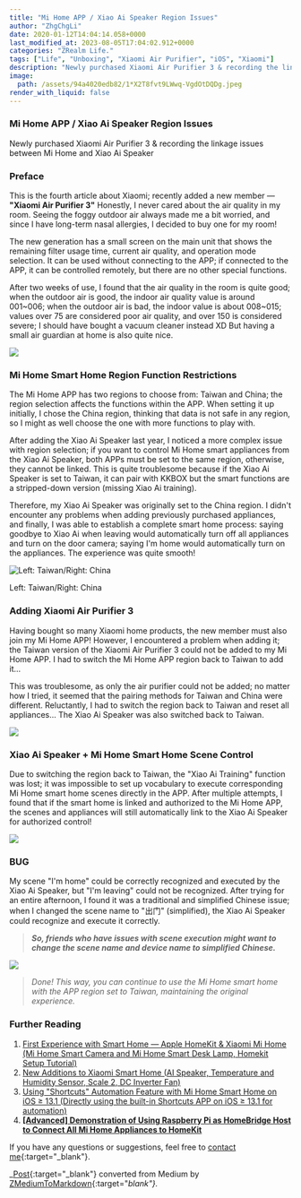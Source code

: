 ```yaml
---
title: "Mi Home APP / Xiao Ai Speaker Region Issues"
author: "ZhgChgLi"
date: 2020-01-12T14:04:14.058+0000
last_modified_at: 2023-08-05T17:04:02.912+0000
categories: "ZRealm Life."
tags: ["Life", "Unboxing", "Xiaomi Air Purifier", "iOS", "Xiaomi"]
description: "Newly purchased Xiaomi Air Purifier 3 & recording the linkage issues between Mi Home and Xiao Ai Speaker"
image:
  path: /assets/94a4020edb82/1*X2T8fvt9LWwq-VgdOtDQDg.jpeg
render_with_liquid: false
---
```


### Mi Home APP / Xiao Ai Speaker Region Issues

Newly purchased Xiaomi Air Purifier 3 & recording the linkage issues between Mi Home and Xiao Ai Speaker

### Preface

This is the fourth article about Xiaomi; recently added a new member — **"Xiaomi Air Purifier 3"** 
Honestly, I never cared about the air quality in my room. Seeing the foggy outdoor air always made me a bit worried, and since I have long-term nasal allergies, I decided to buy one for my room!

The new generation has a small screen on the main unit that shows the remaining filter usage time, current air quality, and operation mode selection. It can be used without connecting to the APP; if connected to the APP, it can be controlled remotely, but there are no other special functions.

After two weeks of use, I found that the air quality in the room is quite good; when the outdoor air is good, the indoor air quality value is around 001~006; when the outdoor air is bad, the indoor value is about 008~015; values over 75 are considered poor air quality, and over 150 is considered severe; I should have bought a vacuum cleaner instead XD
But having a small air guardian at home is also quite nice.


![](/assets/94a4020edb82/1*9H29xuJPqTEBZUZ8G2Nz7Q.jpeg)

### Mi Home Smart Home Region Function Restrictions

The Mi Home APP has two regions to choose from: Taiwan and China; the region selection affects the functions within the APP. When setting it up initially, I chose the China region, thinking that data is not safe in any region, so I might as well choose the one with more functions to play with.

After adding the Xiao Ai Speaker last year, I noticed a more complex issue with region selection; if you want to control Mi Home smart appliances from the Xiao Ai Speaker, both APPs must be set to the same region, otherwise, they cannot be linked. This is quite troublesome because if the Xiao Ai Speaker is set to Taiwan, it can pair with KKBOX but the smart functions are a stripped-down version (missing Xiao Ai training).

Therefore, my Xiao Ai Speaker was originally set to the China region. I didn't encounter any problems when adding previously purchased appliances, and finally, I was able to establish a complete smart home process: saying goodbye to Xiao Ai when leaving would automatically turn off all appliances and turn on the door camera; saying I'm home would automatically turn on the appliances. The experience was quite smooth!


![Left: Taiwan/Right: China](/assets/94a4020edb82/1*KdFDLrUoAN3LUGtTGDgSWQ.jpeg)

Left: Taiwan/Right: China
### **Adding Xiaomi Air Purifier 3**

Having bought so many Xiaomi home products, the new member must also join my Mi Home APP!
However, I encountered a problem when adding it; the Taiwan version of the Xiaomi Air Purifier 3 could not be added to my Mi Home APP. I had to switch the Mi Home APP region back to Taiwan to add it...

This was troublesome, as only the air purifier could not be added; no matter how I tried, it seemed that the pairing methods for Taiwan and China were different. Reluctantly, I had to switch the region back to Taiwan and reset all appliances... The Xiao Ai Speaker was also switched back to Taiwan.


![](/assets/94a4020edb82/1*X2T8fvt9LWwq-VgdOtDQDg.jpeg)

### Xiao Ai Speaker \+ Mi Home Smart Home Scene Control

Due to switching the region back to Taiwan, the "Xiao Ai Training" function was lost; it was impossible to set up vocabulary to execute corresponding Mi Home smart home scenes directly in the APP. After multiple attempts, I found that if the smart home is linked and authorized to the Mi Home APP, the scenes and appliances will still automatically link to the Xiao Ai Speaker for authorized control!


![](/assets/94a4020edb82/1*G8J5kk3VtpFEMZjvsYCyDA.png)

### BUG

My scene "I'm home" could be correctly recognized and executed by the Xiao Ai Speaker, but "I'm leaving" could not be recognized. After trying for an entire afternoon, I found it was a traditional and simplified Chinese issue; when I changed the scene name to "出门" (simplified), the Xiao Ai Speaker could recognize and execute it correctly.


> **_So, friends who have issues with scene execution might want to change the scene name and device name to simplified Chinese._** 






![](/assets/94a4020edb82/1*wg4BaM5att9Zo3fPXFCKUw.png)



> _Done! This way, you can continue to use the Mi Home smart home with the APP region set to Taiwan, maintaining the original experience._ 




### Further Reading
1. [First Experience with Smart Home — Apple HomeKit & Xiaomi Mi Home (Mi Home Smart Camera and Mi Home Smart Desk Lamp, Homekit Setup Tutorial)](../c3150cdc85dd/)
2. [New Additions to Xiaomi Smart Home (AI Speaker, Temperature and Humidity Sensor, Scale 2, DC Inverter Fan)](../bcff7c157941/)
3. [Using "Shortcuts" Automation Feature with Mi Home Smart Home on iOS ≥ 13.1 (Directly using the built-in Shortcuts APP on iOS ≥ 13.1 for automation)](../21119db777dd/)
4. [**\[Advanced\] Demonstration of Using Raspberry Pi as HomeBridge Host to Connect All Mi Home Appliances to HomeKit**](../99db2a1fbfe5/)

If you have any questions or suggestions, feel free to [contact me](https://www.zhgchg.li/contact){:target="_blank"}.

_[Post](https://medium.com/zrealm-life/%E7%B1%B3%E5%AE%B6-app-%E5%B0%8F%E6%84%9B%E9%9F%B3%E7%AE%B1%E5%9C%B0%E5%8D%80%E5%95%8F%E9%A1%8C-94a4020edb82){:target="_blank"} converted from Medium by [ZMediumToMarkdown](https://github.com/ZhgChgLi/ZMediumToMarkdown){:target="_blank"}._
